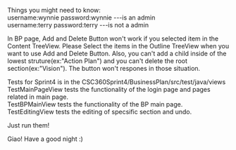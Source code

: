 Things you might need to know:  
username:wynnie password:wynnie ---is an admin  
username:terry password:terry ---is not a admin  

In BP page, Add and Delete Button won't work if you selected item in the Content TreeView. Please Select the items in the Outline TreeView when you want to use Add and Delete Button. 
Also, you can't add a child inside of the lowest struture(ex:"Action Plan") and you can't delete the root section(ex:"Vision"). The button won't respones in those situation.


Tests for Sprint4 is in the CSC360Sprint4/BusinessPlan/src/test/java/views  
TestMainPageView tests the functionality of the login page and pages related in main page.  
TestBPMainView tests the functionality of the BP main page.  
TestEditingView tests the editing of specsific section and undo.  

Just run them!  

Giao! Have a good night :)  
